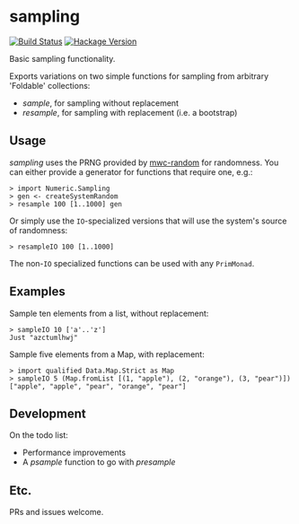 # sampling

[![Build Status](https://secure.travis-ci.org/jtobin/sampling.png)](http://travis-ci.org/jtobin/sampling)
[![Hackage Version](https://img.shields.io/hackage/v/sampling.svg)](http://hackage.haskell.org/package/sampling)

Basic sampling functionality.

Exports variations on two simple functions for sampling from arbitrary
'Foldable' collections:

* *sample*, for sampling without replacement
* *resample*, for sampling with replacement (i.e. a bootstrap)

## Usage

*sampling* uses the PRNG provided by
[mwc-random](https://hackage.haskell.org/package/mwc-random) for randomness.
You can either provide a generator for functions that require one, e.g.:

    > import Numeric.Sampling
    > gen <- createSystemRandom
    > resample 100 [1..1000] gen

Or simply use the `IO`-specialized versions that will use the system's source
of randomness:

    > resampleIO 100 [1..1000]

The non-`IO` specialized functions can be used with any `PrimMonad`.

## Examples

Sample ten elements from a list, without replacement:

    > sampleIO 10 ['a'..'z']
    Just "azctumlhwj"

Sample five elements from a Map, with replacement:

    > import qualified Data.Map.Strict as Map
    > sampleIO 5 (Map.fromList [(1, "apple"), (2, "orange"), (3, "pear")])
    ["apple", "apple", "pear", "orange", "pear"]

## Development

On the todo list:

* Performance improvements
* A *psample* function to go with *presample*

## Etc.

PRs and issues welcome.

